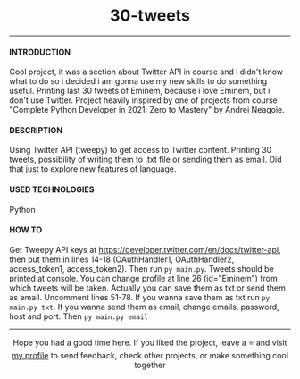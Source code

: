 # <div align="center">30-tweets</div>
***
#### INTRODUCTION
Cool project, it was a section about Twitter API in course and i didn't know what to do so i decided i am gonna use my new skills to do something useful. Printing last 30 tweets of Eminem, because i love Eminem, but i don't use Twitter. Project heavily inspired by one of projects from course "Complete Python Developer in 2021: Zero to Mastery" by Andrei Neagoie.

#### DESCRIPTION
Using Twitter API (tweepy) to get access to Twitter content. Printing 30 tweets, possibility of writing them to .txt file or sending them as email. Did that just to explore new features of language.

#### USED TECHNOLOGIES
Python

#### HOW TO
Get Tweepy API keys at https://developer.twitter.com/en/docs/twitter-api, then put them in lines 14-18 (OAuthHandler1, OAuthHandler2, access_token1, access_token2). Then run `py main.py`. Tweets should be printed at console. You can change profile at line 26 (id="Eminem") from which tweets will be taken. Actually you can save them as txt or send them as email. Uncomment lines 51-78. If you wanna save them as txt run `py main.py txt`. If you wanna send them as email, change emails, password, host and port. Then `py main.py email`

***

<div align="center">Hope you had a good time here. If you liked the project, leave a ⭐ and visit <a href="https://github.com/ArziPL">my profile</a> to send feedback, check other projects, or make something cool together</p> 
